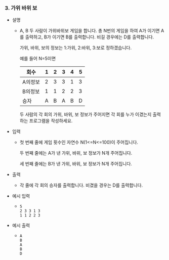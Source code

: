 ### 3. 가위 바위 보

- 설명
    - A, B 두 사람이 가위바위보 게임을 합니다. 총 N번의 게임을 하여 A가 이기면 A를 출력하고, B가 이기면 B를 출력합니다. 비길 경우에는 D를 출력합니다.
      
      가위, 바위, 보의 정보는 1:가위, 2:바위, 3:보로 정하겠습니다.
      
      예를 들어 N=5이면
      
      |회수|1|2|3|4|5|
      |-----|---|---|---|---|---|
      |A의정보|2|3|3|1|3|
      |B의정보|1|1|2|2|3|
      |승자|A|B|A|B|D|
      
      두 사람의 각 회의 가위, 바위, 보 정보가 주어지면 각 회를 누가 이겼는지 출력하는 프로그램을 작성하세요.
      
- 입력
    - 첫 번째 줄에 게임 횟수인 자연수 N(1<=N<=100)이 주어집니다.
      
      두 번째 줄에는 A가 낸 가위, 바위, 보 정보가 N개 주어집니다.
      
      세 번째 줄에는 B가 낸 가위, 바위, 보 정보가 N개 주어집니다.
      
- 출력
    - 각 줄에 각 회의 승자를 출력합니다. 비겼을 경우는 D를 출력합니다.

- 예시 입력
    - ```
      5
      2 3 3 1 3
      1 1 2 2 3
      ```
 
- 예시 출력
    - ```
      A
      B
      A
      B
      D
      ```
 